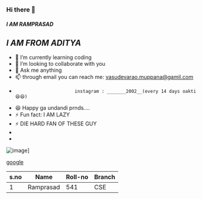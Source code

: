### Hi there 👋 ###
#### ***I AM RAMPRASAD*** ####
##    *_I AM FROM ADITYA_* ##
- 🌱 I’m currently learning coding
- 👯 I’m looking to collaborate with you
- 💬 Ask me anything
- 📫 through email you can reach me: vasudevarao.muppana@gamil.com
-                           instagram : _______2002__(every 14 days oakti 😆😆)
- 😆 Happy ga undandi prnds....
- ⚡ Fun fact: I AM LAZY
-  ⚡ DIE HARD FAN OF THESE GUY
-  
-  
![image](https://user-images.githubusercontent.com/83056522/142842855-2860e9ec-9490-4493-bb65-fe95d4535cce.png)]

 
 
 [google](https://user-images.githubusercontent.com/83056522/142842855-2860e9ec-9490-4493-bb65-fe95d4535cce.png)
 
 
|s.no| Name| Roll-no| Branch|
|----|-----|--------|-------|
|1|Ramprasad| 541   | CSE|


